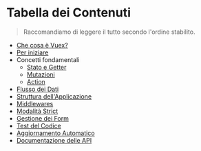 # Tabella dei Contenuti

> Raccomandiamo di leggere il tutto secondo l'ordine stabilito.

- [Che cosa è Vuex?](intro.md)
- [Per iniziare](getting-started.md)
- Concetti fondamentali
  - [Stato e Getter](state.md)
  - [Mutazioni](mutations.md)
  - [Action](actions.md)
- [Flusso dei Dati](data-flow.md)
- [Struttura dell'Applicazione](structure.md)
- [Middlewares](middlewares.md)
- [Modalità Strict](strict.md)
- [Gestione dei Form](forms.md)
- [Test del Codice](testing.md)
- [Aggiornamento Automatico](hot-reload.md)
- [Documentazione delle API](api.md)
